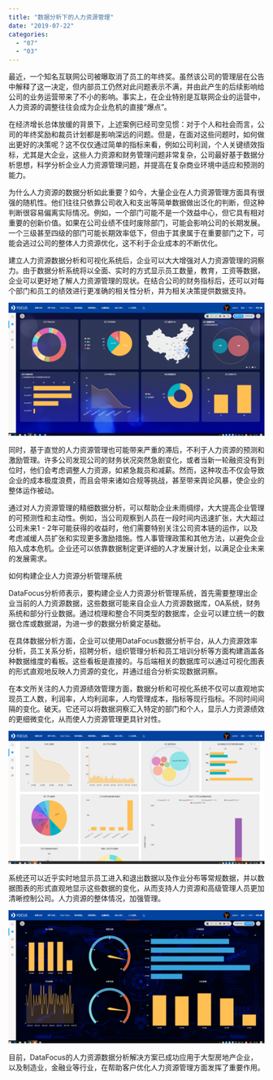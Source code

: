 ```yaml
---
title: "数据分析下的人力资源管理"
date: "2019-07-22"
categories: 
  - "07"
  - "03"
---
```


最近，一个知名互联网公司被曝取消了员工的年终奖。虽然该公司的管理层在公告中解释了这一决定，但内部员工仍然对此问题表示不满，并由此产生的后续影响给公司的业务运营带来了不小的影响。事实上，在企业特别是互联网企业的运营中，人力资源的调整往往会成为企业危机的直接“爆点”。

在经济增长总体放缓的背景下，上述案例已经司空见惯：对于个人和社会而言，公司的年终奖励和裁员计划都是影响深远的问题。但是，在面对这些问题时，如何做出更好的决策呢？这不仅仅通过简单的指标来看，例如公司利润，个人关键绩效指标，尤其是大企业，这些人力资源和财务管理问题非常复杂，公司最好基于数据分析思想，科学分析企业人力资源管理问题，并提高在复杂商业环境中适应和预测的能力。

为什么人力资源的数据分析如此重要？如今，大量企业在人力资源管理方面具有很强的随机性。他们往往只依靠公司收入和支出等简单数据做出泛化的判断，但这种判断很容易偏离实际情况。例如，一个部门可能不是一个效益中心，但它具有相对重要的创新价值。如果在公司业绩不佳时废除部门，可能会影响公司的长期发展。一个三级甚至四级的部门可能长期效率低下，但由于其隶属于在重要部门之下，可能会逃过公司的整体人力资源优化，这不利于企业成本的不断优化。

建立人力资源数据分析和可视化系统后，企业可以大大增强对人力资源管理的洞察力。由于数据分析系统将以全面、实时的方式显示员工数量，教育，工资等数据，企业可以更好地了解人力资源管理的现状。在结合公司的财务指标后，还可以对每个部门和员工的绩效进行更准确的相关性分析，并为相关决策提供数据支持。

![](images/word-image-421.png)

同时，基于直觉的人力资源管理也可能带来严重的滞后，不利于人力资源的预测和激励管理。许多公司发现公司的财务状况突然急剧变化，或者当新一轮融资没有到位时，他们会考虑调整人力资源，如紧急裁员和减薪。然而，这种攻击不仅会导致企业的成本极度浪费，而且会带来诸如合规等挑战，甚至带来舆论风暴，使企业的整体运作被动。

通过对人力资源管理的精细数据分析，可以帮助企业未雨绸缪，大大提高企业管理的可预测性和主动性。例如，当公司观察到人员在一段时间内迅速扩张，大大超过公司未来1 - 2年可能获得的收益时，他们需要特别关注公司资本链的运作，以及考虑减缓人员扩张和实现更多激励措施。性人事管理政策和其他方法，以避免企业陷入成本危机。企业还可以依靠数据制定更详细的人才发展计划，以满足企业未来的发展需求。

如何构建企业人力资源分析管理系统

DataFocus分析师表示，要构建企业人力资源分析管理系统，首先需要整理出企业当前的人力资源数据，这些数据可能来自企业人力资源数据库，OA系统，财务系统和部分行业数据。通过梳理和整合不同类型的数据库，企业可以建立统一的数据仓库或数据湖，为进一步的数据分析奠定基础。

在具体数据分析方面，企业可以使用DataFocus数据分析平台，从人力资源效率分析，员工关系分析，招聘分析，组织管理分析和员工培训分析等方面构建涵盖各种数据维度的看板。这些看板是直接的。与后端相关的数据库可以通过可视化图表的形式直观地反映人力资源的变化，并通过组合分析实现数据洞察。

在本文所关注的人力资源绩效管理方面，数据分析和可视化系统不仅可以直观地实现员工人数，利润率，人均利润率，人均管理成本，指标等现行指标。不同时间间隔的变化。破天。它还可以将数据洞察汇入特定的部门和个人，显示人力资源绩效的更细微变化，从而使人力资源管理更具针对性。

![](images/word-image-422.png)

系统还可以近乎实时地显示员工进入和退出数据以及作业分布等常规数据，并以数据图表的形式直观地显示这些数据的变化，从而支持人力资源和高级管理人员更加清晰控制公司。人力资源的整体情况，加强管理。

![](images/word-image-423.png)

目前，DataFocus的人力资源数据分析解决方案已成功应用于大型房地产企业，以及制造业，金融业等行业，在帮助客户优化人力资源管理方面发挥了重要作用。
